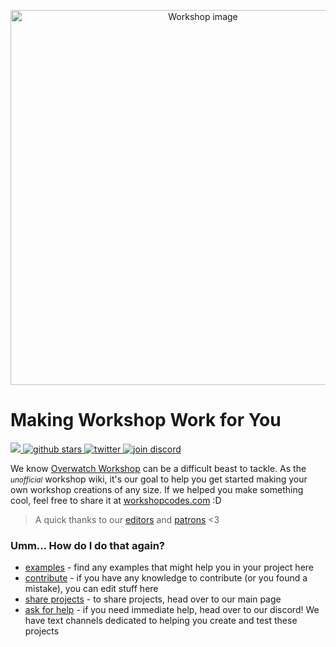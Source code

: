 <p align="center">
  <a href="https://workshopcodes.com/" target="_blank" rel="noopener noreferrer"><img width="600" src="https://bnetcmsus-a.akamaihd.net/cms/blog_header/a7/A733IJ2VOJGF1556085996085.jpg" alt="Workshop image"></a>
</p>


# Making Workshop Work for You
<p align="left">
  <a href="https://github.com/SussieRawrin/workshop-wiki/" target="_blank">
    <img src="https://img.shields.io/github/last-commit/SussieRawrin/workshop-wiki?label=modified"></img>
  </a>
  <a href="https://github.com/SussieRawrin/workshop-wiki/" target="_blank">
    <img src="https://img.shields.io/github/stars/SussieRawrin/workshop-wiki?style=social" alt="github stars"></img>
  </a>
  <a href="https://twitter.com/OWModding?ref_src=twsrc%5Etfw" target="_blank">
    <img src="https://img.shields.io/twitter/follow/OWModding?style=social&label=%40OWModding" alt="twitter"></img>
  </a>
  <a href="https://discord.workshopcodes.com/" target="_blank">
    <img src="https://img.shields.io/discord/572590107522105344?color=7289da&label=discord&logo=discord&style=social" alt="join discord"></img>
  </a>
</p>

We know [Overwatch Workshop]() can be a difficult beast to tackle. As the *<small>unofficial</small>* workshop wiki, it's our goal to help you get started making your own workshop creations of any size. If we helped you make something cool, feel free to share it at [workshopcodes.com](https://workshopcodes.com/) :D
> A quick thanks to our [editors]() and [patrons]() <3


### Umm... How do I do that again?

- [examples]() - find any examples that might help you in your project here
- [contribute]() - if you have any knowledge to contribute (or you found a mistake), you can edit stuff here
- [share projects]() - to share projects, head over to our main page
- [ask for help]() - if you need immediate help, head over to our discord! We have text channels dedicated to helping you create and test these projects 
